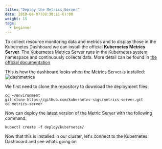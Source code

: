 ```yaml
---
title: "Deploy the Metrics Server"
date: 2018-08-07T08:30:11-07:00
weight: 15
tags:
  - beginner
---
```


To collect resource monitoring data and metrics and to display those in the Kubernetes Dashboard we can install the official **Kubernetes Metrics Server**. The Kubernetes Metrics Server runs in the Kubernetes system namespace and continuously collects data. More detail can be found in   [the official documentation](https://github.com/kubernetes-sigs/metrics-server)

This is how the dashboard looks when the Metrics Server is installed:
![dashmetrics](/images/mfe/dashwithmetrics.jpg?classes=border,shadow)

We first need to clone the repository to download the deployment files:
```
cd ~/environment
git clone https://github.com/kubernetes-sigs/metrics-server.git
cd metrics-server

```

Now can deploy the latest version of the Metric Server with the following command:
```
kubectl create -f deploy/kubernetes/
```

Now that this is installed in our cluster, let's connect to the Kubernetes Dashboard and see whats going on

